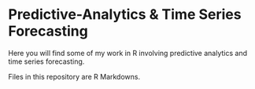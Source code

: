 # Predictive-Analytics & Time Series Forecasting

Here you will find some of my work in R involving predictive analytics and time series forecasting.

Files in this repository are R Markdowns.
